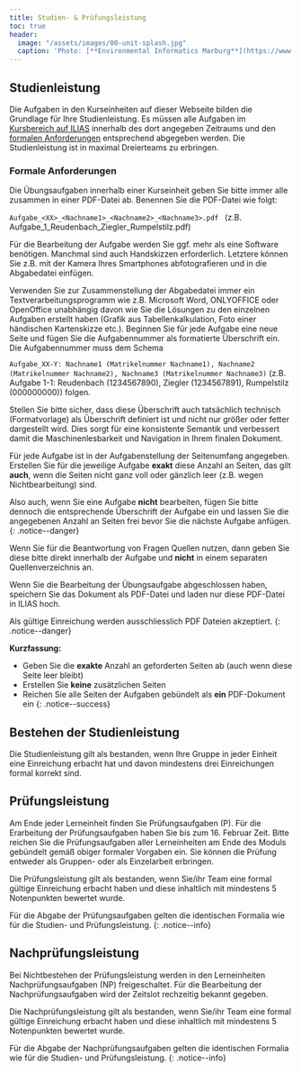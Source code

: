 ```yaml
---
title: Studien- & Prüfungsleistung
toc: true
header:
  image: "/assets/images/00-unit-splash.jpg"
  caption: 'Photo: [**Environmental Informatics Marburg**](https://www.flickr.com/environmentalinformatics-marburg/)'
---
```


## Studienleistung

Die Aufgaben in den Kurseinheiten auf dieser Webseite bilden die Grundlage für Ihre Studienleistung. Es müssen alle Aufgaben im [Kursbereich auf ILIAS](https://ilias.uni-marburg.de/ilias.php?baseClass=ilExerciseHandlerGUI&ref_id=3045703&cmd=showOverview) innerhalb des dort angegeben Zeitraums und den [formalen Anforderungen](#formale-anforderungen) entsprechend abgegeben werden. Die Studienleistung ist in maximal Dreierteams zu erbringen.


### <a name="formale-anforderungen"></a>Formale Anforderungen
Die Übungsaufgaben innerhalb einer Kurseinheit geben Sie bitte immer alle zusammen in einer PDF-Datei ab. Benennen Sie die PDF-Datei wie folgt:

```Aufgabe_<XX>_<Nachname1>_<Nachname2>_<Nachname3>.pdf ``` (z.B. Aufgabe_1\_Reudenbach\_Ziegler\_Rumpelstilz.pdf)

Für die Bearbeitung der Aufgabe werden Sie ggf. mehr als eine Software benötigen. Manchmal sind auch Handskizzen erforderlich. Letztere können Sie z.B. mit der Kamera Ihres Smartphones abfotografieren und in die Abgabedatei einfügen.

Verwenden Sie zur Zusammenstellung der Abgabedatei immer ein Textverarbeitungsprogramm wie z.B. Microsoft Word, ONLYOFFICE oder OpenOffice unabhängig davon wie Sie die Lösungen zu den einzelnen Aufgaben erstellt haben (Grafik aus Tabellenkalkulation, Foto einer händischen Kartenskizze etc.). Beginnen Sie für jede Aufgabe eine neue Seite und fügen Sie die Aufgabennummer als formatierte Überschrift ein. Die Aufgabennummer muss dem Schema

```Aufgabe_XX-Y: Nachname1 (Matrikelnummer Nachname1), Nachname2 (Matrikelnummer Nachname2), Nachname3 (Matrikelnummer Nachname3)``` (z.B. Aufgabe 1-1: Reudenbach (1234567890), Ziegler (1234567891), Rumpelstilz (000000000)) folgen.

Stellen Sie bitte sicher, dass diese Überschrift auch tatsächlich technisch (Formatvorlage) als Überschrift definiert ist und nicht nur größer oder fetter dargestellt wird. Dies sorgt für eine konsistente Semantik und verbessert damit die Maschinenlesbarkeit und Navigation in Ihrem finalen Dokument.

Für jede Aufgabe ist in der Aufgabenstellung der Seitenumfang angegeben. Erstellen Sie für die jeweilige Aufgabe **exakt** diese Anzahl an Seiten, das gilt **auch**, wenn die Seiten nicht ganz voll oder gänzlich leer (z.B. wegen Nichtbearbeitung) sind. 

Also auch, wenn Sie eine Aufgabe **nicht** bearbeiten, fügen Sie bitte dennoch die entsprechende Überschrift der Aufgabe ein und lassen Sie die angegebenen Anzahl an Seiten frei bevor Sie die nächste Aufgabe anfügen.
{: .notice--danger}

Wenn Sie für die Beantwortung von Fragen Quellen nutzen, dann geben Sie diese bitte direkt innerhalb der Aufgabe und **nicht** in einem separaten Quellenverzeichnis an.

Wenn Sie die Bearbeitung der Übungsaufgabe abgeschlossen haben, speichern Sie das Dokument als PDF-Datei und laden nur diese PDF-Datei in ILIAS hoch.  

Als gültige Einreichung werden ausschliesslich PDF Dateien akzeptiert.
{: .notice--danger}

**Kurzfassung:** 
* Geben Sie die **exakte** Anzahl an geforderten Seiten ab (auch wenn diese Seite leer bleibt)
* Erstellen Sie **keine** zusätzlichen Seiten
* Reichen Sie alle Seiten der Aufgaben gebündelt als **ein** PDF-Dokument ein
{: .notice--success}

## Bestehen der Studienleistung
Die Studienleistung gilt als bestanden, wenn Ihre Gruppe in jeder Einheit eine Einreichung erbacht hat und davon mindestens drei Einreichungen formal korrekt sind. 


## Prüfungsleistung
Am Ende jeder Lerneinheit finden Sie Prüfungsaufgaben (P). Für die Erarbeitung der Prüfungsaufgaben haben Sie bis zum 16. Februar Zeit. Bitte reichen Sie die Prüfungsaufgaben aller Lerneinheiten am Ende des Moduls gebündelt gemäß obiger formaler Vorgaben ein. Sie können die Prüfung entweder als Gruppen- oder als Einzelarbeit erbringen. 

Die Prüfungsleistung gilt als bestanden, wenn Sie/ihr Team eine formal gültige Einreichung erbacht haben und diese inhaltlich mit mindestens 5 Notenpunkten bewertet wurde. 

Für die Abgabe der Prüfungsaufgaben gelten die identischen Formalia wie für die Studien- und Prüfungsleistung.
{: .notice--info}

## Nachprüfungsleistung 

Bei Nichtbestehen der Prüfungsleistung werden in den Lerneinheiten  Nachprüfungsaufgaben (NP) freigeschaltet. Für die Bearbeitung der Nachprüfungsaufgaben wird der Zeitslot rechzeitig bekannt gegeben. 

Die Nachprüfungsleistung gilt als bestanden, wenn Sie/ihr Team eine formal gültige Einreichung erbacht haben und diese inhaltlich mit mindestens 5 Notenpunkten bewertet wurde. 

Für die Abgabe der Nachprüfungsaufgaben gelten die identischen Formalia wie für die Studien- und Prüfungsleistung.
{: .notice--info}
